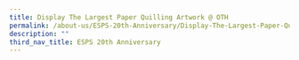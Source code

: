 ```yaml
---
title: Display The Largest Paper Quilling Artwork @ OTH
permalink: /about-us/ESPS-20th-Anniversary/Display-The-Largest-Paper-Quilling-Artwork-at-OTH/
description: ""
third_nav_title: ESPS 20th Anniversary
---
```

